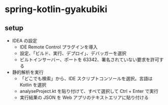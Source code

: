 # spring-kotlin-gyakubiki

## setup

- IDEA の設定
  - IDE Remote Control プラグインを導入
  - 設定、「ビルド、実行、デプロイ」、デバッガーを選択
  - ビルトインサーバー、ポートを 63342、署名されていない要求を許可する
- 静的解析を実行
  - 「どこでも検索」から、IDE スクリプトコンソールを選択。言語は Kotlin を選択
  - analyseProject.kt を貼り付けて、すべて選択して Ctrl + Enter で実行
  - 実行結果の JSON を Web アプリのテキストエリアに貼り付ける
